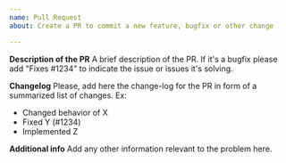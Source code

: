 ```yaml
---
name: Pull Request
about: Create a PR to commit a new feature, bugfix or other change

---
```


**Description of the PR**
A brief description of the PR. If it's a bugfix please add "Fixes #1234" to indicate the issue or issues it's solving.

**Changelog**
Please, add here the change-log for the PR in form of a summarized list of changes.
Ex:
- Changed behavior of X
- Fixed Y (#1234)
- Implemented Z

**Additional info**
Add any other information relevant to the problem here.
